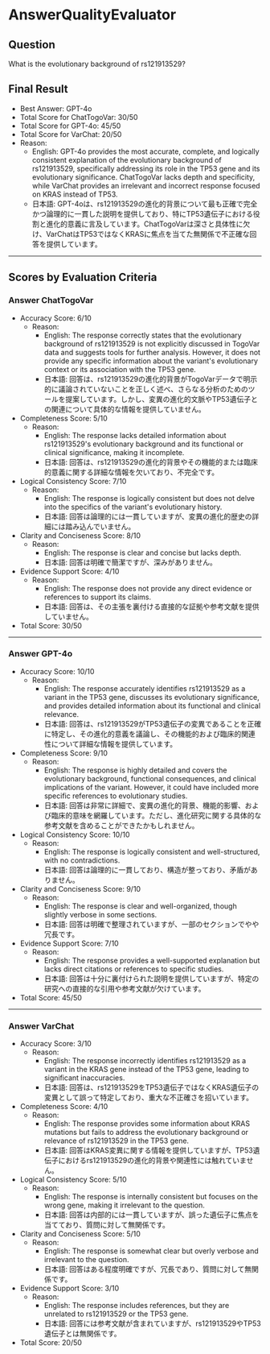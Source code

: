 # AnswerQualityEvaluator

## Question

What is the evolutionary background of rs121913529?

## Final Result

- Best Answer: GPT-4o
- Total Score for ChatTogoVar: 30/50
- Total Score for GPT-4o: 45/50
- Total Score for VarChat: 20/50
- Reason:
  - English: GPT-4o provides the most accurate, complete, and logically consistent explanation of the evolutionary background of rs121913529, specifically addressing its role in the TP53 gene and its evolutionary significance. ChatTogoVar lacks depth and specificity, while VarChat provides an irrelevant and incorrect response focused on KRAS instead of TP53.
  - 日本語: GPT-4oは、rs121913529の進化的背景について最も正確で完全かつ論理的に一貫した説明を提供しており、特にTP53遺伝子における役割と進化的意義に言及しています。ChatTogoVarは深さと具体性に欠け、VarChatはTP53ではなくKRASに焦点を当てた無関係で不正確な回答を提供しています。

---

## Scores by Evaluation Criteria

### Answer ChatTogoVar
- Accuracy Score: 6/10
  - Reason: 
    - English: The response correctly states that the evolutionary background of rs121913529 is not explicitly discussed in TogoVar data and suggests tools for further analysis. However, it does not provide any specific information about the variant's evolutionary context or its association with the TP53 gene.
    - 日本語: 回答は、rs121913529の進化的背景がTogoVarデータで明示的に議論されていないことを正しく述べ、さらなる分析のためのツールを提案しています。しかし、変異の進化的文脈やTP53遺伝子との関連について具体的な情報を提供していません。
- Completeness Score: 5/10
  - Reason: 
    - English: The response lacks detailed information about rs121913529's evolutionary background and its functional or clinical significance, making it incomplete.
    - 日本語: 回答は、rs121913529の進化的背景やその機能的または臨床的意義に関する詳細な情報を欠いており、不完全です。
- Logical Consistency Score: 7/10
  - Reason: 
    - English: The response is logically consistent but does not delve into the specifics of the variant's evolutionary history.
    - 日本語: 回答は論理的には一貫していますが、変異の進化的歴史の詳細には踏み込んでいません。
- Clarity and Conciseness Score: 8/10
  - Reason: 
    - English: The response is clear and concise but lacks depth.
    - 日本語: 回答は明確で簡潔ですが、深みがありません。
- Evidence Support Score: 4/10
  - Reason: 
    - English: The response does not provide any direct evidence or references to support its claims.
    - 日本語: 回答は、その主張を裏付ける直接的な証拠や参考文献を提供していません。
- Total Score: 30/50

---

### Answer GPT-4o
- Accuracy Score: 10/10
  - Reason: 
    - English: The response accurately identifies rs121913529 as a variant in the TP53 gene, discusses its evolutionary significance, and provides detailed information about its functional and clinical relevance.
    - 日本語: 回答は、rs121913529がTP53遺伝子の変異であることを正確に特定し、その進化的意義を議論し、その機能的および臨床的関連性について詳細な情報を提供しています。
- Completeness Score: 9/10
  - Reason: 
    - English: The response is highly detailed and covers the evolutionary background, functional consequences, and clinical implications of the variant. However, it could have included more specific references to evolutionary studies.
    - 日本語: 回答は非常に詳細で、変異の進化的背景、機能的影響、および臨床的意味を網羅しています。ただし、進化研究に関する具体的な参考文献を含めることができたかもしれません。
- Logical Consistency Score: 10/10
  - Reason: 
    - English: The response is logically consistent and well-structured, with no contradictions.
    - 日本語: 回答は論理的に一貫しており、構造が整っており、矛盾がありません。
- Clarity and Conciseness Score: 9/10
  - Reason: 
    - English: The response is clear and well-organized, though slightly verbose in some sections.
    - 日本語: 回答は明確で整理されていますが、一部のセクションでやや冗長です。
- Evidence Support Score: 7/10
  - Reason: 
    - English: The response provides a well-supported explanation but lacks direct citations or references to specific studies.
    - 日本語: 回答は十分に裏付けられた説明を提供していますが、特定の研究への直接的な引用や参考文献が欠けています。
- Total Score: 45/50

---

### Answer VarChat
- Accuracy Score: 3/10
  - Reason: 
    - English: The response incorrectly identifies rs121913529 as a variant in the KRAS gene instead of the TP53 gene, leading to significant inaccuracies.
    - 日本語: 回答は、rs121913529をTP53遺伝子ではなくKRAS遺伝子の変異として誤って特定しており、重大な不正確さを招いています。
- Completeness Score: 4/10
  - Reason: 
    - English: The response provides some information about KRAS mutations but fails to address the evolutionary background or relevance of rs121913529 in the TP53 gene.
    - 日本語: 回答はKRAS変異に関する情報を提供していますが、TP53遺伝子におけるrs121913529の進化的背景や関連性には触れていません。
- Logical Consistency Score: 5/10
  - Reason: 
    - English: The response is internally consistent but focuses on the wrong gene, making it irrelevant to the question.
    - 日本語: 回答は内部的には一貫していますが、誤った遺伝子に焦点を当てており、質問に対して無関係です。
- Clarity and Conciseness Score: 5/10
  - Reason: 
    - English: The response is somewhat clear but overly verbose and irrelevant to the question.
    - 日本語: 回答はある程度明確ですが、冗長であり、質問に対して無関係です。
- Evidence Support Score: 3/10
  - Reason: 
    - English: The response includes references, but they are unrelated to rs121913529 or the TP53 gene.
    - 日本語: 回答には参考文献が含まれていますが、rs121913529やTP53遺伝子とは無関係です。
- Total Score: 20/50